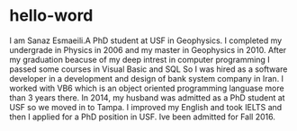 # hello-word
I am Sanaz Esmaeili.A PhD student at USF in Geophysics. I completed my undergrade in Physics in 2006 and my master in Geophysics in 2010. After my graduation beacuse of my deep intrest in computer programming I passed some courses in Visual Basic and SQL So I was hired as a software developer in a development and design of bank system company in Iran. I worked with VB6 which is an object oriented programming languase more than 3 years there.
In 2014, my husband was admitted as a PhD student at USF so we moved  in to Tampa. I improved my English and took IELTS and then I applied for a PhD position in USF. Ive been admitted for Fall 2016.
